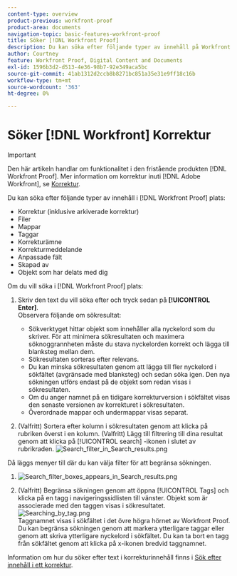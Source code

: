 ```yaml
---
content-type: overview
product-previous: workfront-proof
product-area: documents
navigation-topic: basic-features-workfront-proof
title: Söker [!DNL Workfront Proof]
description: Du kan söka efter följande typer av innehåll på Workfront webbplats för korrektur - EDIT ME.
author: Courtney
feature: Workfront Proof, Digital Content and Documents
exl-id: 1596b3d2-d513-4e36-98b7-92e349aca5bc
source-git-commit: 41ab1312d2ccb8b8271bc851a35e31e9ff18c16b
workflow-type: tm+mt
source-wordcount: '363'
ht-degree: 0%

---
```


# Söker [!DNL Workfront] Korrektur

>[!IMPORTANT]
>
>Den här artikeln handlar om funktionalitet i den fristående produkten [!DNL Workfront Proof]. Mer information om korrektur inuti [!DNL Adobe Workfront], se [Korrektur](../../../review-and-approve-work/proofing/proofing.md).

Du kan söka efter följande typer av innehåll i [!DNL Workfront Proof] plats:

* Korrektur (inklusive arkiverade korrektur)
* Filer
* Mappar
* Taggar
* Korrekturämne
* Korrekturmeddelande
* Anpassade fält
* Skapad av
* Objekt som har delats med dig

Om du vill söka i [!DNL Workfront Proof] plats:

1. Skriv den text du vill söka efter och tryck sedan på **[!UICONTROL Enter]**.\
   Observera följande om sökresultat:

   * Sökverktyget hittar objekt som innehåller alla nyckelord som du skriver. För att minimera sökresultaten och maximera söknoggrannheten måste du stava nyckelorden korrekt och lägga till blanksteg mellan dem.
   * Sökresultaten sorteras efter relevans.
   * Du kan minska sökresultaten genom att lägga till fler nyckelord i sökfältet (avgränsade med blanksteg) och sedan söka igen. Den nya sökningen utförs endast på de objekt som redan visas i sökresultaten.
   * Om du anger namnet på en tidigare korrekturversion i sökfältet visas den senaste versionen av korrekturet i sökresultaten.
   * Överordnade mappar och undermappar visas separat.

1. (Valfritt) Sortera efter kolumn i sökresultaten genom att klicka på rubriken överst i en kolumn. (Valfritt) Lägg till filtrering till dina resultat genom att klicka på [!UICONTROL search] -ikonen i slutet av rubrikraden. ![Search_filter_in_Search_results.png](assets/search-filter-in-search-results-350x90.png)

Då läggs menyer till där du kan välja filter för att begränsa sökningen.
1. ![Search_filter_boxes_appears_in_Search_results.png](assets/search-filter-boxes-appear-in-search-results-350x154.png)

1. (Valfritt) Begränsa sökningen genom att öppna [!UICONTROL Tags] och klicka på en tagg i navigeringssidlisten till vänster. Objekt som är associerade med den taggen visas i sökresultatet.\
   ![Searching_by_tag.png](assets/searching-by-tag-350x209.png)\
   Taggnamnet visas i sökfältet i det övre högra hörnet av Workfront Proof. Du kan begränsa sökningen genom att markera ytterligare taggar eller genom att skriva ytterligare nyckelord i sökfältet. Du kan ta bort en tagg från sökfältet genom att klicka på x-ikonen bredvid taggnamnet.

Information om hur du söker efter text i korrekturinnehåll finns i [Sök efter innehåll i ett korrektur](../../../review-and-approve-work/proofing/reviewing-proofs-within-workfront/review-a-proof/search-in-a-proof.md).
